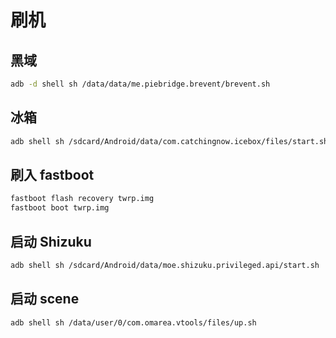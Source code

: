 # 刷机

## 黑域

```sh
adb -d shell sh /data/data/me.piebridge.brevent/brevent.sh
```

## 冰箱

```sh
adb shell sh /sdcard/Android/data/com.catchingnow.icebox/files/start.sh
```

## 刷入 fastboot 

```sh
fastboot flash recovery twrp.img
fastboot boot twrp.img
```

## 启动 Shizuku

```sh
adb shell sh /sdcard/Android/data/moe.shizuku.privileged.api/start.sh
```

## 启动 scene

```sh
adb shell sh /data/user/0/com.omarea.vtools/files/up.sh
```
